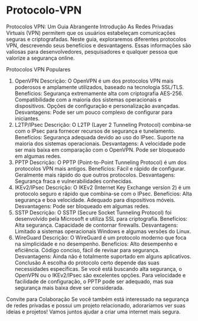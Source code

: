 # Protocolo-VPN
Protocolos VPN: Um Guia Abrangente
Introdução
As Redes Privadas Virtuais (VPN) permitem que os usuários estabeleçam comunicações seguras e criptografadas. Neste guia, exploraremos diferentes protocolos VPN, descrevendo seus benefícios e desvantagens. Essas informações são valiosas para desenvolvedores, pesquisadores e qualquer pessoa que valorize a segurança online.

Protocolos VPN Populares
1. OpenVPN
Descrição: O OpenVPN é um dos protocolos VPN mais poderosos e amplamente utilizados, baseado na tecnologia SSL/TLS.
Benefícios:
Segurança extremamente alta com criptografia AES-256.
Compatibilidade com a maioria dos sistemas operacionais e dispositivos.
Opções de configuração e personalização avançadas.
Desvantagens:
Pode ser um pouco complexo de configurar para iniciantes.
2. L2TP/IPsec
Descrição: O L2TP (Layer 2 Tunneling Protocol) combina-se com o IPsec para fornecer recursos de segurança e tunelamento.
Benefícios:
Segurança adequada devido ao uso do IPsec.
Suporte na maioria dos sistemas operacionais.
Desvantagens:
A velocidade pode ser mais baixa em comparação com o OpenVPN.
Pode ser bloqueado em algumas redes.
3. PPTP
Descrição: O PPTP (Point-to-Point Tunneling Protocol) é um dos protocolos VPN mais antigos.
Benefícios:
Fácil e rápido de configurar.
Geralmente mais rápido do que outros protocolos.
Desvantagens:
Segurança fraca e vulnerabilidades conhecidas.
4. IKEv2/IPsec
Descrição: O IKEv2 (Internet Key Exchange version 2) é um protocolo seguro e rápido que combina-se com o IPsec.
Benefícios:
Alta segurança e boa velocidade.
Adequado para dispositivos móveis.
Desvantagens:
Pode ser bloqueado em algumas redes.
5. SSTP
Descrição: O SSTP (Secure Socket Tunneling Protocol) foi desenvolvido pela Microsoft e utiliza SSL para criptografia.
Benefícios:
Alta segurança.
Capacidade de contornar firewalls.
Desvantagens:
Limitado a sistemas operacionais Windows e algumas versões do Linux.
6. WireGuard
Descrição: O WireGuard é um protocolo moderno que foca na simplicidade e no desempenho.
Benefícios:
Alto desempenho e eficiência.
Código conciso, fácil de revisar para segurança.
Desvantagens:
Ainda não é totalmente suportado em alguns aplicativos.
Conclusão
A escolha do protocolo certo depende das suas necessidades específicas. Se você está buscando alta segurança, o OpenVPN ou o IKEv2/IPsec são excelentes opções. Para velocidade e facilidade de configuração, o PPTP pode ser adequado, mas sua segurança mais baixa deve ser considerada.

Convite para Colaboração
Se você também está interessado na segurança de redes privadas e possui um projeto relacionado, adoraríamos ver suas ideias e projetos! Vamos juntos ajudar a criar uma internet mais segura.
